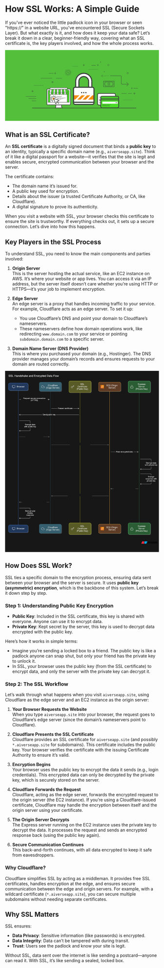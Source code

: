 # How SSL Works: A Simple Guide

If you've ever noticed the little padlock icon in your browser or seen "https://" in a website URL, you've encountered SSL (Secure Sockets Layer). But what exactly is it, and how does it keep your data safe? Let’s break it down in a clear, beginner-friendly way, covering what an SSL certificate is, the key players involved, and how the whole process works.

  ![Alt text](https://raw.githubusercontent.com/XyonX/portfolio-content/refs/heads/main/Blogs/how-ssl-works/images/ssl-cover.png "ssl")


## What is an SSL Certificate?

An **SSL certificate** is a digitally signed document that binds a **public key** to an identity, typically a specific domain name (e.g., `aiverseapp.site`). Think of it like a digital passport for a website—it verifies that the site is legit and enables secure, encrypted communication between your browser and the server.

The certificate contains:

- The domain name it’s issued for.
- A public key used for encryption.
- Details about the issuer (a trusted Certificate Authority, or CA, like Cloudflare).
- A digital signature to prove its authenticity.

When you visit a website with SSL, your browser checks this certificate to ensure the site is trustworthy. If everything checks out, it sets up a secure connection. Let’s dive into how this happens.

## Key Players in the SSL Process

To understand SSL, you need to know the main components and parties involved:

1. **Origin Server**\
   This is the server hosting the actual service, like an EC2 instance on AWS. It’s where your website or app lives. You can access it via an IP address, but the server itself doesn’t care whether you’re using HTTP or HTTPS—it’s your job to implement encryption.

2. **Edge Server**\
   An edge server is a proxy that handles incoming traffic to your service. For example, Cloudflare acts as an edge server. To set it up:

   - You use Cloudflare’s DNS and point your domain to Cloudflare’s nameservers.
   - These nameservers define how domain operations work, like redirecting `www.domain.com` to your service or pointing `subdomain.domain.com` to a specific server.

3. **Domain Name Server (DNS Provider)**\
   This is where you purchased your domain (e.g., Hostinger). The DNS provider manages your domain’s records and ensures requests to your domain are routed correctly.

![Alt text](https://raw.githubusercontent.com/XyonX/portfolio-content/refs/heads/main/Blogs/how-ssl-works/images/ssl-diagram.png "SSL Diagram")


## How Does SSL Work?

SSL ties a specific domain to the encryption process, ensuring data sent between your browser and the server is secure. It uses **public key (asymmetric) encryption**, which is the backbone of this system. Let’s break it down step by step.

### Step 1: Understanding Public Key Encryption

- **Public Key**: Included in the SSL certificate, this key is shared with everyone. Anyone can use it to encrypt data.
- **Private Key**: Kept secret by the server, this key is used to decrypt data encrypted with the public key.

Here’s how it works in simple terms:

- Imagine you’re sending a locked box to a friend. The public key is like a padlock anyone can snap shut, but only your friend has the private key to unlock it.
- In SSL, your browser uses the public key (from the SSL certificate) to encrypt data, and only the server with the private key can decrypt it.

### Step 2: The SSL Workflow

Let’s walk through what happens when you visit `aiverseapp.site`, using Cloudflare as the edge server and an EC2 instance as the origin server:

1. **Your Browser Requests the Website**\
   When you type `aiverseapp.site` into your browser, the request goes to Cloudflare’s edge server (since the domain’s nameservers point to Cloudflare).

2. **Cloudflare Presents the SSL Certificate**\
   Cloudflare provides an SSL certificate for `aiverseapp.site` (and possibly `*.aiverseapp.site` for subdomains). This certificate includes the public key. Your browser verifies the certificate with the issuing Certificate Authority to ensure it’s valid.

3. **Encryption Begins**\
   Your browser uses the public key to encrypt the data it sends (e.g., login credentials). This encrypted data can only be decrypted by the private key, which is securely stored on the server.

4. **Cloudflare Forwards the Request**\
   Cloudflare, acting as the edge server, forwards the encrypted request to the origin server (the EC2 instance). If you’re using a Cloudflare-issued certificate, Cloudflare may handle the encryption between itself and the origin server using your certificate.

5. **The Origin Server Decrypts**\
   The Express server running on the EC2 instance uses the private key to decrypt the data. It processes the request and sends an encrypted response back (using the public key again).

6. **Secure Communication Continues**\
   This back-and-forth continues, with all data encrypted to keep it safe from eavesdroppers.

### Why Cloudflare?

Cloudflare simplifies SSL by acting as a middleman. It provides free SSL certificates, handles encryption at the edge, and ensures secure communication between the edge and origin servers. For example, with a wildcard certificate (`*.aiverseapp.site`), you can secure multiple subdomains without needing separate certificates.

## Why SSL Matters

SSL ensures:

- **Data Privacy**: Sensitive information (like passwords) is encrypted.
- **Data Integrity**: Data can’t be tampered with during transit.
- **Trust**: Users see the padlock and know your site is legit.

Without SSL, data sent over the internet is like sending a postcard—anyone can read it. With SSL, it’s like sending a sealed, locked box.
